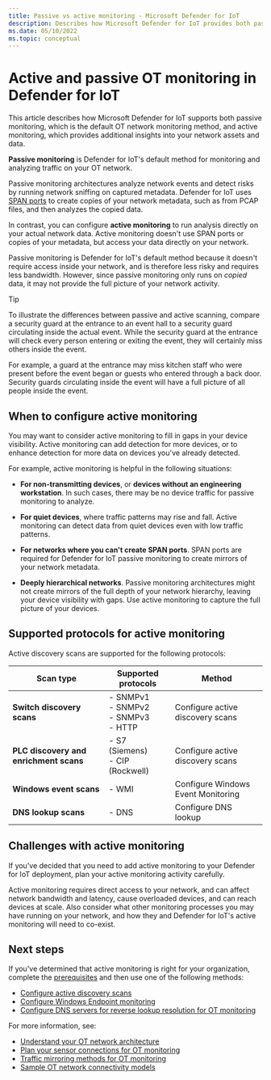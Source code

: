 ```yaml
---
title: Passive vs active monitoring - Microsoft Defender for IoT
description: Describes how Microsoft Defender for IoT provides both passive and active monitoring on your network devices, and provides guidance as to when to use each method.
ms.date: 05/10/2022
ms.topic: conceptual
---
```


# Active and passive OT monitoring in Defender for IoT

This article describes how Microsoft Defender for IoT supports both passive monitoring, which is the default OT network monitoring method, and active monitoring, which provides additional insights into your network assets and data.

**Passive monitoring** is Defender for IoT's default method for monitoring and analyzing traffic on your OT network.

Passive monitoring architectures analyze network events and detect risks by running network sniffing on captured metadata. Defender for IoT uses [SPAN ports](traffic-mirroring-methods.md) to create copies of your network metadata, such as from PCAP files, and then analyzes the copied data.

In contrast, you can configure **active monitoring** to run analysis directly on your actual network data. Active monitoring doesn't use SPAN ports or copies of your metadata, but access your data directly on your network.

Passive monitoring is Defender for IoT's default method because it doesn't require access inside your network, and is therefore less risky and requires less bandwidth. However, since passive monitoring only runs on *copied* data, it may not provide the full picture of your network activity.

> [!TIP]
> To illustrate the differences between passive and active scanning, compare a security guard at the entrance to an event hall to a security guard circulating inside the actual event. While the security guard at the entrance will check every person entering or exiting the event, they will certainly miss others inside the event.
>
> For example, a guard at the entrance may miss kitchen staff who were present before the event began or guests who entered through a back door. Security guards circulating inside the event will have a full picture of all people inside the event.

## When to configure active monitoring

You may want to consider active monitoring to fill in gaps in your device visibility. Active monitoring can add detection for more devices, or to enhance detection for more data on devices you've already detected.

For example, active monitoring is helpful in the following situations:

- **For non-transmitting devices**, or **devices without an engineering workstation**. In such cases, there may be no device traffic for passive monitoring to analyze.

- **For quiet devices**, where traffic patterns may rise and fall. Active monitoring can detect data from quiet devices even with low traffic patterns.

- **For networks where you can't create SPAN ports**. SPAN ports are required for Defender for IoT passive monitoring to create mirrors of your network metadata.

- **Deeply hierarchical networks**. Passive monitoring architectures might not create mirrors of the full depth of your network hierarchy, leaving your device visibility with gaps. Use active monitoring to capture the full picture of your devices.

## Supported protocols for active monitoring

Active discovery scans are supported for the following protocols:

|Scan type  |Supported protocols  | Method |
|---------|---------|---------|
|**Switch discovery scans**     |  - SNMPv1<br>- SNMPv2<br>- SNMPv3<br>- HTTP       | Configure active discovery scans |
|**PLC discovery and enrichment scans**     | - S7 (Siemens) <br>- CIP (Rockwell)        | Configure active discovery scans |
|**Windows event scans** | - WMI | Configure Windows Event Monitoring |
|**DNS lookup scans** | - DNS | Configure DNS lookup |

## Challenges with active monitoring

If you've decided that you need to add active monitoring to your Defender for IoT deployment, plan your active monitoring activity carefully.

Active monitoring requires direct access to your network, and can affect network bandwidth and latency, cause overloaded devices, and can reach devices at scale. Also consider what other monitoring processes you may have running on your network, and how they and Defender for IoT's active monitoring will need to co-exist.


## Next steps

If you've determined that active monitoring is right for your organization, complete the [prerequisites](../configure-active-monitoring.md) and then use one of the following methods:

- [Configure active discovery scans](../configure-active-discovery-scans.md)
- [Configure Windows Endpoint monitoring](../configure-windows-endpoint-monitoring.md)
- [Configure DNS servers for reverse lookup resolution for OT monitoring](../configure-reverse-dns-lookup.md)

For more information, see:

- [Understand your OT network architecture](understand-network-architecture.md)
- [Plan your sensor connections for OT monitoring](plan-network-monitoring.md)
- [Traffic mirroring methods for OT monitoring](traffic-mirroring-methods.md)
- [Sample OT network connectivity models](sample-connectivity-models.md)

